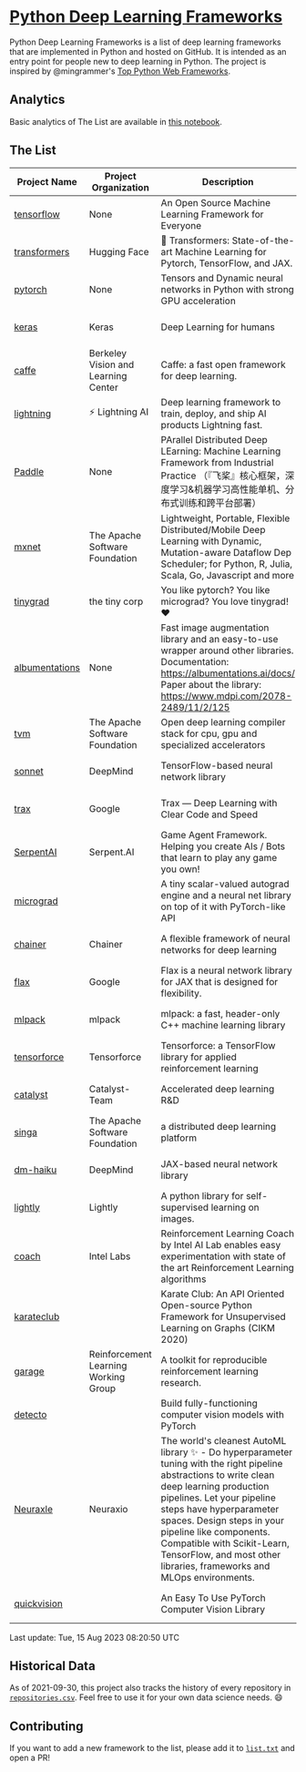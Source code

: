 # [Python Deep Learning Frameworks](https://www.github.com/shimst3r/python-deep-learning-frameworks)

Python Deep Learning Frameworks is a list of deep learning frameworks that are implemented in Python and hosted on GitHub. It is intended as an entry point for people new to deep learning in Python. The project is inspired by @mingrammer's [Top Python Web Frameworks](https://github.com/mingrammer/python-web-framework-stars).

## Analytics

Basic analytics of The List are available in [this notebook](./notebooks/development_over_time.ipynb).

## The List

| Project Name | Project Organization | Description | Stars | Forks | Open Issues | Last Commit |
| ------------ | -------------------- | ----------- | ----: | ----: | ----------: | ----------- |
| [tensorflow](https://tensorflow.org) | None | An Open Source Machine Learning Framework for Everyone | 176928 | 88803 | 2129 | 0 day(s) ago |
| [transformers](https://huggingface.co/transformers) | Hugging Face | 🤗 Transformers: State-of-the-art Machine Learning for Pytorch, TensorFlow, and JAX. | 110187 | 21857 | 751 | 0 day(s) ago |
| [pytorch](https://pytorch.org) | None | Tensors and Dynamic neural networks in Python with strong GPU acceleration | 69754 | 19103 | 12428 | 0 day(s) ago |
| [keras](http://keras.io/) | Keras | Deep Learning for humans | 59036 | 19395 | 377 | 0 day(s) ago |
| [caffe](http://caffe.berkeleyvision.org/) | Berkeley Vision and Learning Center | Caffe: a fast open framework for deep learning. | 33513 | 18986 | 1181 | 0 day(s) ago |
| [lightning](https://lightning.ai) | ⚡️ Lightning AI  | Deep learning framework to train, deploy, and ship AI products Lightning fast. | 24342 | 2990 | 698 | 0 day(s) ago |
| [Paddle](http://www.paddlepaddle.org/) | None | PArallel Distributed Deep LEarning: Machine Learning Framework from Industrial Practice （『飞桨』核心框架，深度学习&机器学习高性能单机、分布式训练和跨平台部署） | 20722 | 5350 | 2055 | 0 day(s) ago |
| [mxnet](https://mxnet.apache.org) | The Apache Software Foundation | Lightweight, Portable, Flexible Distributed/Mobile Deep Learning with Dynamic, Mutation-aware Dataflow Dep Scheduler; for Python, R, Julia, Scala, Go, Javascript and more | 20515 | 6882 | 2002 | 1 day(s) ago |
| [tinygrad](https://github.com/tinygrad/tinygrad) | the tiny corp | You like pytorch? You like micrograd? You love tinygrad! ❤️  | 18819 | 2419 | 74 | 0 day(s) ago |
| [albumentations](https://albumentations.ai) | None | Fast image augmentation library and an easy-to-use wrapper around other libraries. Documentation:  https://albumentations.ai/docs/ Paper about the library: https://www.mdpi.com/2078-2489/11/2/125 | 12407 | 1525 | 379 | 0 day(s) ago |
| [tvm](https://tvm.apache.org/) | The Apache Software Foundation | Open deep learning compiler stack for cpu, gpu and specialized accelerators | 10169 | 3233 | 735 | 0 day(s) ago |
| [sonnet](https://sonnet.dev/) | DeepMind | TensorFlow-based neural network library | 9600 | 1363 | 35 | 1 day(s) ago |
| [trax](https://github.com/google/trax) | Google | Trax — Deep Learning with Clear Code and Speed | 7680 | 805 | 111 | 0 day(s) ago |
| [SerpentAI](http://serpent.ai) | Serpent.AI | Game Agent Framework. Helping you create AIs / Bots that learn to play any game you own! | 6551 | 779 | 2 | 1 day(s) ago |
| [micrograd](https://github.com/karpathy/micrograd) |  | A tiny scalar-valued autograd engine and a neural net library on top of it with PyTorch-like API | 5956 | 720 | 27 | 0 day(s) ago |
| [chainer](https://chainer.org) | Chainer | A flexible framework of neural networks for deep learning | 5818 | 1398 | 12 | 1 day(s) ago |
| [flax](https://flax.readthedocs.io) | Google | Flax is a neural network library for JAX that is designed for flexibility. | 4603 | 528 | 160 | 0 day(s) ago |
| [mlpack](https://www.mlpack.org/) | mlpack | mlpack: a fast, header-only C++ machine learning library | 4493 | 1518 | 34 | 0 day(s) ago |
| [tensorforce](https://github.com/tensorforce/tensorforce) | Tensorforce | Tensorforce: a TensorFlow library for applied reinforcement learning | 3242 | 545 | 34 | 8 day(s) ago |
| [catalyst](https://catalyst-team.com) | Catalyst-Team | Accelerated deep learning R&D | 3163 | 399 | 4 | 0 day(s) ago |
| [singa](https://github.com/apache/singa) | The Apache Software Foundation | a distributed deep learning platform | 2900 | 1031 | 52 | 6 day(s) ago |
| [dm-haiku](https://dm-haiku.readthedocs.io) | DeepMind | JAX-based neural network library | 2586 | 218 | 112 | 0 day(s) ago |
| [lightly](https://docs.lightly.ai/self-supervised-learning/) | Lightly | A python library for self-supervised learning on images. | 2453 | 210 | 89 | 0 day(s) ago |
| [coach](https://intellabs.github.io/coach/) | Intel Labs | Reinforcement Learning Coach by Intel AI Lab enables easy experimentation with state of the art Reinforcement Learning algorithms | 2259 | 454 | 90 | 1 day(s) ago |
| [karateclub](https://karateclub.readthedocs.io) |  | Karate Club: An API Oriented Open-source Python Framework for Unsupervised Learning on Graphs (CIKM 2020) | 1952 | 231 | 6 | 1 day(s) ago |
| [garage](https://github.com/rlworkgroup/garage) | Reinforcement Learning Working Group | A toolkit for reproducible reinforcement learning research. | 1722 | 295 | 233 | 2 day(s) ago |
| [detecto](https://detecto.readthedocs.io/) |  | Build fully-functioning computer vision models with PyTorch | 596 | 109 | 45 | 11 day(s) ago |
| [Neuraxle](https://www.neuraxle.org/) | Neuraxio | The world's cleanest AutoML library ✨ - Do hyperparameter tuning with the right pipeline abstractions to write clean deep learning production pipelines. Let your pipeline steps have hyperparameter spaces. Design steps in your pipeline like components. Compatible with Scikit-Learn, TensorFlow, and most other libraries, frameworks and MLOps environments. | 579 | 59 | 30 | 2 day(s) ago |
| [quickvision](https://github.com/oke-aditya/quickvision) |  | An Easy To Use PyTorch Computer Vision Library | 50 | 4 | 20 | 90 day(s) ago |

Last update: Tue, 15 Aug 2023 08:20:50 UTC

## Historical Data

As of 2021-09-30, this project also tracks the history of every repository in [`repositories.csv`](./repositories.csv). Feel free to use it for your own data science needs. :smile:

## Contributing

If you want to add a new framework to the list, please add it to [`list.txt`](./python-deep-learning-frameworks/list.txt) and open a PR!